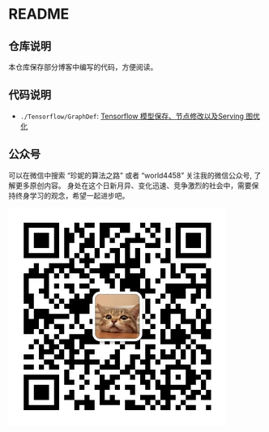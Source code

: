 # README

## 仓库说明

本仓库保存部分博客中编写的代码，方便阅读。

## 代码说明

+ `./Tensorflow/GraphDef`: [Tensorflow 模型保存、节点修改以及Serving 图优化](https://mp.weixin.qq.com/s/_CYUNevd6cPJr9Qg-oD3EA)

## 公众号

可以在微信中搜索 “珍妮的算法之路” 或者 “world4458” 关注我的微信公众号, 了解更多原创内容。
身处在这个日新月异、变化迅速、竞争激烈的社会中，需要保持终身学习的观念，希望一起进步吧。

![公众号：珍妮的算法之路](./Resource/qrcode.jpg)
